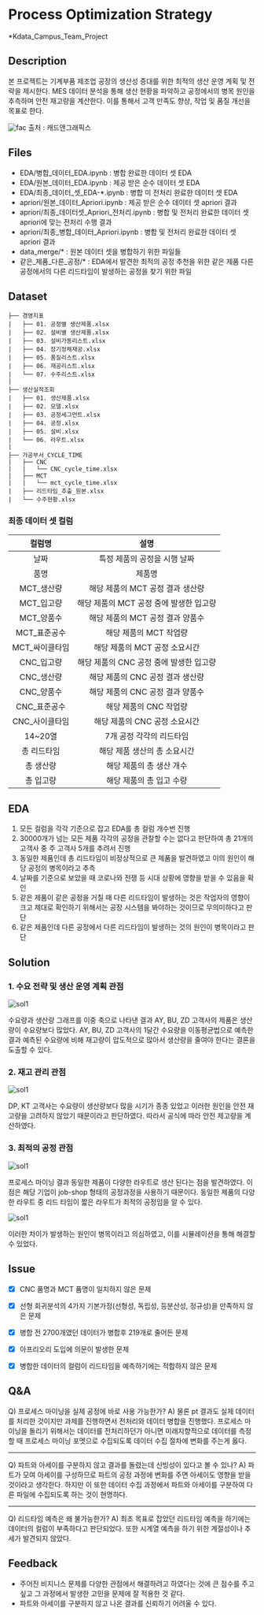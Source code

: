 # Process Optimization Strategy
*Kdata_Campus_Team_Project

## Description

본 프로젝트는 기계부품 제조업 공장의 생산성 증대를 위한 최적의 생산 운영 계획 및 전략을 제시한다. MES 데이터 분석을 통해 생산 현황을 파악하고 공정에서의 병목 원인을 추측하며 안전 재고량을 계산한다. 이를 통해서 고객 만족도 향상, 작업 및 품질 개선을 목표로 한다.

![fac](https://github.com/SangBeom-Hahn/Kdata_Team_Project/blob/main/solution/factory.jpg)
출처 : 캐드앤그래픽스

## Files
- EDA/병합_데이터_EDA.ipynb : 병합 완료한 데이터 셋 EDA
- EDA/원본_데이터_EDA.ipynb : 제공 받은 순수 데이터 셋 EDA
- EDA/최종_데이터_셋_EDA-*.ipynb : 병합 미 전처리 완료한 데이터 셋 EDA
- apriori/원본_데이터_Apriori.ipynb : 제공 받은 순수 데이터 셋 apriori 결과
- apriori/최종_데이터셋_Apriori_전처리.ipynb : 병합 및 전처리 완료한 데이터 셋 apriori에 맞는 전처리 수행 결과
- apriori/최종_병합_데이터_Apriori.ipynb : 병합 및 전처리 완료한 데이터 셋 apriori 결과
- data_merge/* : 원본 데이터 셋을 병합하기 위한 파일들
- 같은_제품_다른_공정/* : EDA에서 발견한 최적의 공정 추천을 위한 같은 제품 다른 공정에서의 다른 리드타임이 발생하는 공정을 찾기 위한 파일



## Dataset
```
├── 경영지표
|   ├── 01. 공정별 생산제품.xlsx
|   ├── 02. 설비별 생산제품.xlsx
|   ├── 03. 설비가동리스트.xlsx
|   ├── 04. 장기정체재공.xlsx
|   ├── 05. 품질리스트.xlsx
|   ├── 06. 재공리스트.xlsx
|   └── 07. 수주리스트.xlsx
|
├── 생산실적조회
|   ├── 01. 생산제품.xlsx
|   ├── 02. 모델.xlsx
|   ├── 03. 공정세그먼트.xlsx
|   ├── 04. 공정.xlsx
|   ├── 05. 설비.xlsx
|   └── 06. 라우트.xlsx
|
├── 가공부서_CYCLE_TIME
|   ├── CNC
|   |   └── CNC_cycle_time.xlsx 
|   ├── MCT
|   |   └── mct_cycle_time.xlsx
|   ├── 리드타임_추출_원본.xlsx
|   └── 수주현황.xlsx
```

### 최종 데이터 셋 컬럼
|컬럼명|설명|
|:-:|:-:|
|날짜|특정 제품의 공정을 시행 날짜|
|품명|제품명|
|MCT_생산량|해당 제품의 MCT 공정 결과 생산량|
|MCT_입고량|해당 제품의 MCT 공정 중에 발생한 입고량|
|MCT_양품수|해당 제품의 MCT 공정 결과 양품수|
|MCT_표준공수|해당 제품의 MCT 작업량|
|MCT_싸이클타임|해당 제품의 MCT 공정 소요시간|
|CNC_입고량|해당 제품의 CNC 공정 중에 발생한 입고량|
|CNC_생산량|해당 제품의 CNC 공정 결과 생산량|
|CNC_양품수|해당 제품의 CNC 공정 결과 양품수|
|CNC_표준공수|해당 제품의 CNC 작업량|
|CNC_사이클타임|해당 제품의 CNC 공정 소요시간|
|14~20열|7개 공정 각각의 리드타임|
|총 리드타임|해당 제품 생산의 총 소요시간|
|총 생산량|해당 제품의 총 생산 개수|
|총 입고량|해당 제품의 총 입고 수량|



<!-- ## Preprocessing -->

## EDA
1. 모든 컬럼을 각각 기준으로 잡고 EDA를 총 컬럼 개수번 진행
2. 30000개가 넘는 모든 제품 각각의 공정을 관찰할 수는 없다고 판단하여 총 21개의 고객사 중 주 고객사 5개를 추려서 진행
3. 동일한 제품인데 총 리드타임이 비정상적으로 큰 제품을 발견하였고 이의 원인이 해당 공정의 병목이라고 추측
4. 날짜를 기준으로 보았을 때 코로나와 전쟁 등 시대 상황에 영향을 받을 수 있음을 확인
5. 같은 제품이 같은 공정을 거칠 때 다른 리드타임이 발생하는 것은 작업자의 영향이 크고 제대로 확인하기 위해서는 공장 시스템을 봐야하는 것이므로 무의미하다고 판단
6. 같은 제품인데 다른 공정에서 다른 리드타임이 발생하는 것의 원인이 병목이라고 판단

## Solution
### 1. 수요 전략 및 생산 운영 계획 관점

![sol1](https://github.com/SangBeom-Hahn/Kdata_Team_Project/blob/main/solution/sol1.PNG)

수요량과 생산량 그래프를 이중 축으로 나타낸 결과 AY, BU, ZD 고객사의 제품은 생산량이 수요량보다 많았다. AY, BU, ZD 고객사의 1달간 수요량을 이동평균법으로 예측한 결과 예측된 수요량에 비해 재고량이 압도적으로 많아서 생산량을 줄여야 한다는 결론을 도출할 수 있다.



### 2. 재고 관리 관점

![sol1](https://github.com/SangBeom-Hahn/Kdata_Team_Project/blob/main/solution/sol2.PNG)

DP, KT 고객사는 수요량이 생산량보다 많을 시기가 종종 있었고 이러한 원인을 안전 재고량을 고려하지 않았기 때문이라고 판단하였다. 따라서 공식에 따라 안전 제고량을 계산하였다.



### 3. 최적의 공정 관점

![sol1](https://github.com/SangBeom-Hahn/Kdata_Team_Project/blob/main/solution/sol3.PNG)

프로세스 마이닝 결과 동일한 제품이 다양한 라우트로 생산 된다는 점을 발견하였다. 이 점은 해당 기업이 job-shop 형태의 공정과정을 사용하기 때문이다. 동일한 제품의 다양한 라우트 중 리드 타임이 짧은 라우트가 최적의 공정임을 알 수 있다.

![sol1](https://github.com/SangBeom-Hahn/Kdata_Team_Project/blob/main/solution/sol3-2.PNG)

이러한 차이가 발생하는 원인이 병목이라고 의심하였고, 이를 시뮬레이션을 통해 해결할 수 있었다.


## Issue

* [X] CNC 품명과 MCT 품명이 일치하지 않은 문제
* [X] 선형 회귀분석의 4가지 기본가정(선형성, 독립성, 등분산성, 정규성)을 만족하지 않은 문제
* [X] 병합 전 2700개였던 데이터가 병합후 219개로 줄어든 문제
* [X] 아프리오리 도입에 의문이 발생한 문제
* [X] 병합한 데이터의 컬럼이 리드타임을 예측하기에는 적합하지 않은 문제


## Q&A
Q) 프로세스 마이닝을 실제 공정에 바로 사용 가능한가?
A) 물론 pt 결과도 실제 데이터를 처리한 것이지만 과제를 진행하면서 전처리와 데이터 병합을 진행했다. 프로세스 마이닝을 돌리기 위해서는 데이터를 전처리하던가 아니면 미래지향적으로 데이터를 측정할 때 프로세스 마이닝 포멧으로 수집되도록 데이터 수집 절차에 변화를 주는게 옳다.
<hr>

Q) 파트와 아세이를 구분하지 않고 결과를 돌렸는데 신빙성이 있다고 볼 수 있나?
A) 파트가 모여 아세이를 구성하므로 파트의 공정 과정에 변화를 주면 아세이도 영향을 받을 것이라고 생각한다. 하지만 이 또한 데이터 수집 과정에서 파트와 아세이를 구분하여 다른 파일에 수집되도록 하는 것이 현명하다.
<hr>

Q) 리드타임 예측은 왜 불가능한가?
A) 최초 목표로 잡았던 리드타임 예측을 하기에는 데이터의 컬럼이 부족하다고 판단되었다. 또한 시계열 예측을 하기 위한 계절성이나 추세가 발견되지 않았다.



## Feedback
- 주어진 비지니스 문제를 다양한 관점에서 해결하려고 하였다는 것에 큰 점수를 주고 싶고 그 과정에서 발생한 고민을 문제에 잘 적용한 것 같다.
- 파트와 아세이를 구분하지 않고 나온 결과를 신뢰하기 어려울 수 있다.
